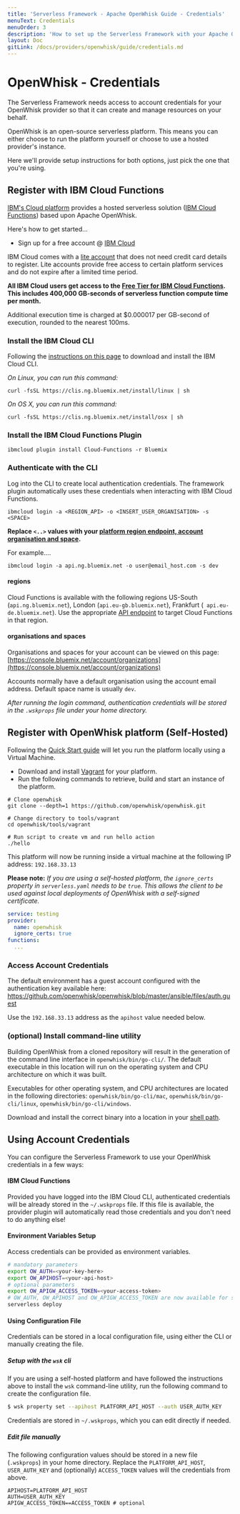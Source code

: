```yaml
---
title: 'Serverless Framework - Apache OpenWhisk Guide - Credentials'
menuText: Credentials
menuOrder: 3
description: 'How to set up the Serverless Framework with your Apache OpenWhisk credentials'
layout: Doc
gitLink: /docs/providers/openwhisk/guide/credentials.md
---
```


# OpenWhisk - Credentials

The Serverless Framework needs access to account credentials for your OpenWhisk provider so that it can create and manage resources on your behalf.

OpenWhisk is an open-source serverless platform. This means you can either choose to run the platform yourself or choose to use a hosted provider's instance.

Here we'll provide setup instructions for both options, just pick the one that you're using.

## Register with IBM Cloud Functions

[IBM's Cloud platform](https://console.bluemix.net/) provides a hosted serverless solution ([IBM Cloud Functions](https://console.bluemix.net/openwhisk/)) based upon Apache OpenWhisk.

Here's how to get started…

- Sign up for a free account @ [IBM Cloud](https://console.bluemix.net/)

IBM Cloud comes with a [lite account](https://console.bluemix.net/registration/) that does not need credit card details to register. Lite accounts provide free access to certain platform services and do not expire after a limited time period. 

**All IBM Cloud users get access to the [Free Tier for IBM Cloud Functions](https://console.ng.bluemix.net/openwhisk/learn/pricing). This includes 400,000 GB-seconds of serverless function compute time per month.**

Additional execution time is charged at $0.000017 per GB-second of execution, rounded to the nearest 100ms.

### Install the IBM Cloud CLI

Following the [instructions on this page](https://console.bluemix.net/docs/cli/index.html#overview) to download and install the IBM Cloud CLI.

*On Linux, you can run this command:*

```
curl -fsSL https://clis.ng.bluemix.net/install/linux | sh
```

*On OS X, you can run this command:*

```
curl -fsSL https://clis.ng.bluemix.net/install/osx | sh
```

### Install the IBM Cloud Functions Plugin

```
ibmcloud plugin install Cloud-Functions -r Bluemix
```

### Authenticate with the CLI

Log into the CLI to create local authentication credentials. The framework plugin automatically uses these credentials when interacting with IBM Cloud Functions.

```
ibmcloud login -a <REGION_API> -o <INSERT_USER_ORGANISATION> -s <SPACE>
```

**Replace `<..>` values with your [platform region endpoint, account organisation and space](https://console.bluemix.net/docs/account/orgs_spaces.html#orgsspacesusers).**

For example....

```
ibmcloud login -a api.ng.bluemix.net -o user@email_host.com -s dev
```

#### regions

Cloud Functions is available with the following regions US-South (`api.ng.bluemix.net`), London (`api.eu-gb.bluemix.net`), Frankfurt (` api.eu-de.bluemix.net`). Use the appropriate [API endpoint](https://console.bluemix.net/docs/overview/ibm-cloud.html#ov_intro_reg) to target Cloud Functions in that region.

#### organisations and spaces

Organisations and spaces for your account can be viewed on this page: [https://console.bluemix.net/account/organizations](https://console.bluemix.net/account/organizations)

Accounts normally have a default organisation using the account email address. Default space name is usually `dev`.

*After running the login command, authentication credentials will be stored in the `.wskprops` file under your home directory.*

## Register with OpenWhisk platform (Self-Hosted)

Following the [Quick Start guide](https://github.com/openwhisk/openwhisk#quick-start) will let you run the platform locally using a Virtual Machine.

- Download and install [Vagrant](https://www.vagrantup.com/) for your platform.
- Run the following commands to retrieve, build and start an instance of the platform.

```
# Clone openwhisk
git clone --depth=1 https://github.com/openwhisk/openwhisk.git

# Change directory to tools/vagrant
cd openwhisk/tools/vagrant

# Run script to create vm and run hello action
./hello
```

This platform will now be running inside a virtual machine at the following IP address: `192.168.33.13`

**Please note:** *If you are using a self-hosted platform, the `ignore_certs` property in `serverless.yaml` needs to be `true`. This allows the client to be used against local deployments of OpenWhisk with a self-signed certificate.*

```yaml
service: testing
provider:
  name: openwhisk
  ignore_certs: true
functions:
  ...
```

### Access Account Credentials

The default environment has a guest account configured with the authentication key available here: https://github.com/openwhisk/openwhisk/blob/master/ansible/files/auth.guest

Use the `192.168.33.13` address as the `apihost` value needed below.

### (optional) Install command-line utility

Building OpenWhisk from a cloned repository will result in the generation of the command line interface in `openwhisk/bin/go-cli/`. The default executable in this location will run on the operating system and CPU architecture on which it was built.

Executables for other operating system, and CPU architectures are located in the following directories: `openwhisk/bin/go-cli/mac`, `openwhisk/bin/go-cli/linux`, `openwhisk/bin/go-cli/windows`.

Download and install the correct binary into a location in your [shell path](http://unix.stackexchange.com/questions/26047/how-to-correctly-add-a-path-to-path).

## Using Account Credentials

You can configure the Serverless Framework to use your OpenWhisk credentials in a few ways:

#### IBM Cloud Functions

Provided you have logged into the IBM Cloud CLI, authenticated credentials will be already stored in the `~/.wskprops` file. If this file is available, the provider plugin will automatically read those credentials and you don't need to do anything else!

#### Environment Variables Setup

Access credentials can be provided as environment variables.

```bash
# mandatory parameters
export OW_AUTH=<your-key-here>
export OW_APIHOST=<your-api-host>
# optional parameters
export OW_APIGW_ACCESS_TOKEN=<your-access-token>
# OW_AUTH, OW_APIHOST and OW_APIGW_ACCESS_TOKEN are now available for serverless to use
serverless deploy
```

#### Using Configuration File

Credentials can be stored in a local configuration file, using either the CLI or manually creating the file.

##### Setup with the `wsk` cli

If you are using a self-hosted platform and have followed the instructions above to install the `wsk` command-line utility, run the following command to create the configuration file.

```bash
$ wsk property set --apihost PLATFORM_API_HOST --auth USER_AUTH_KEY
```

Credentials are stored in `~/.wskprops`, which you can edit directly if needed.

##### Edit file manually

The following configuration values should be stored in a new file (`.wskprops`) in your home directory. Replace the `PLATFORM_API_HOST`, `USER_AUTH_KEY` and (optionally) `ACCESS_TOKEN` values will the  credentials from above.

```
APIHOST=PLATFORM_API_HOST
AUTH=USER_AUTH_KEY
APIGW_ACCESS_TOKEN==ACCESS_TOKEN # optional
```
